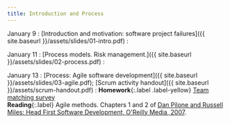 ```yaml
---
title: Introduction and Process
---
```

 
January 9
: [Introduction and motivation: software project failures]({{ site.baseurl }}/assets/slides/01-intro.pdf)
  : 


January 11
: [Process models. Risk management.]({{ site.baseurl }}/assets/slides/02-process.pdf)
  : 

January 13
: [Process: Agile software development]({{ site.baseurl }}/assets/slides/03-agile.pdf); [Scrum activity handout]({{ site.baseurl }}/assets/scrum-handout.pdf)
  : **Homework**{:.label .label-yellow} [Team matching survey](https://forms.gle/XV22u7VXD9wFREoa9)  
    **Reading**{:.label} Agile methods. Chapters 1 and 2 of [Dan Pilone and Russell Miles: Head First Software Development, O'Reilly Media, 2007](https://search-library.ucsd.edu/permalink/01UCS_SDI/ld412s/alma9914798227306531).
